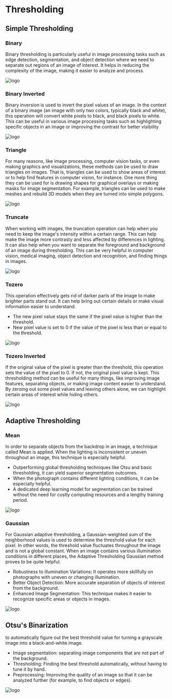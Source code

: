 # **Thresholding**

## Simple Thresholding

### Binary

Binary thresholding is particularly useful in image processing tasks such as edge detection, segmentation, and object detection where we need to separate out regions of an image of interest. It helps in reducing the complexity of the image, making it easier to analyze and process.

![logo](_media/Basic%20Function/Thresholding/SimpleThresholding/Binary.png)

### Binary Inverted

Binary inversion is used to invert the pixel values of an image. In the context of a binary image (an image with only two colors, typically black and white), this operation will convert white pixels to black, and black pixels to white. This can be useful in various image processing tasks such as highlighting specific objects in an image or improving the contrast for better visibility

![logo](_media/Basic%20Function/Thresholding/SimpleThresholding/BinaryInverted.png)

### Triangle

For many reasons, like image processing, computer vision tasks, or even making graphics and visualizations, these methods can be used to draw triangles on images. That is, triangles can be used to show areas of interest or to help find features in computer vision, for instance. One more thing they can be used for is drawing shapes for graphical overlays or making masks for image segmentation. For example, triangles can be used to make meshes and rebuild 3D models when they are turned into simple polygons.

![logo](_media/Basic%20Function/Thresholding/SimpleThresholding/Triangle.png)

### Truncate

When working with images, the truncation operation can help when you need to keep the image's intensity within a certain range. This can help make the image more contrasty and less affected by differences in lighting. It can also help when you want to separate the foreground and background of an image during thresholding. This can be very helpful in computer vision, medical imaging, object detection and recognition, and finding things in images.

![logo](_media/Basic%20Function/Thresholding/SimpleThresholding/Truncate.png)

### Tozero

This operation effectively gets rid of darker parts of the image to make brighter parts stand out. It can help bring out certain details or make visual information easier to understand.

- The new pixel value stays the same if the pixel value is higher than the threshold.
- New pixel value is set to 0 if the value of the pixel is less than or equal to the threshold.

![logo](_media/Basic%20Function/Thresholding/SimpleThresholding/Tozero.png)

### Tozero Inverted

If the original value of the pixel is greater than the threshold, this operation sets the value of the pixel to 0. If not, the original pixel value is kept. This thresholding method can be useful for many things, like improving image features, separating objects, or making image content easier to understand. By zeroing out some pixel values and leaving others alone, we can highlight certain areas of interest while hiding others.

![logo](_media/Basic%20Function/Thresholding/SimpleThresholding/TozeroInverted.png)

## Adaptive Thresholding

### Mean

In order to separate objects from the backdrop in an image, a technique called Mean is applied. When the lighting is inconsistent or uneven throughout an image, this technique is especially helpful.

- Outperforming global thresholding techniques like Otsu and basic thresholding, it can yield superior segmentation outcomes.
- When the photograph contains different lighting conditions, it can be especially helpful.
- A dedicated deep learning model for segmentation can be trained without the need for costly computing resources and a lengthy training period.

![logo](_media/Basic%20Function/Thresholding/AdaptiveThresholding/Mean.png)

### Gaussian

For Gaussian adaptive thresholding, a Gaussian-weighted sum of the neighborhood values is used to determine the threshold value for each pixel. In other words, the threshold value fluctuates throughout the image and is not a global constant. When an image contains various illumination conditions in different places, the Adaptive Thresholding Gaussian method proves to be quite helpful.

- Robustness to illumination Variations: It operates more skillfully on photographs with uneven or changing illumination.
- Better Object Detection: More accurate separation of objects of interest from the background.
- Enhanced Image Segmentation: This technique makes it easier to recognize specific areas or objects in images.

![logo](_media/Basic%20Function/Thresholding/AdaptiveThresholding/Gaussian.png)

## Otsu's Binarization

to automatically figure out the best threshold value for turning a grayscale image into a black-and-white image.

- Image segmentation: separating image components that are not part of the background.
- Thresholding: Finding the best threshold automatically, without having to tune it by hand.
- Preprocessing: Improving the quality of an image so that it can be analyzed further (for example, to find objects or edges).

![logo](_media/Basic%20Function/Thresholding/OtsuThresholding/Otsu.png)
